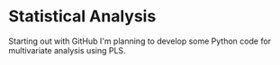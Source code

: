 # Statistical Analysis 
Starting out with GitHub
I'm planning to develop some Python code for multivariate analysis using PLS.
